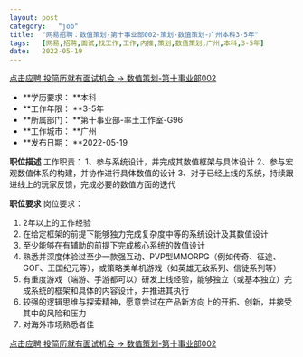 ```yaml
---
layout:	post
category:	"job"
title:	"网易招聘：数值策划-第十事业部002-策划-数值策划-广州本科3-5年"
tags:	[网易,招聘,面试,找工作,工作,内推,策划,数值策划,广州,本科,3-5年]
date:	2022-05-19
---
```


[点击应聘 投简历就有面试机会 -> 数值策划-第十事业部002](http://mobile.bole.netease.com/bole/boleDetail?id=31747&employeeId=346f03c3cda5f04c&key=all)



- **学历要求： **本科
- **工作年限： **3-5年
- **所属部门： **第十事业部-率土工作室-G96
- **工作城市： **广州
- **发布日期： **2022-05-19



**职位描述**
工作职责：
1、参与系统设计，并完成其数值框架与具体设计
2、参与宏观数值体系的构建，并协作进行具体数值的设计
3、对于已经上线的系统，持续跟进线上的玩家反馈，完成必要的数值方面的迭代





**职位要求**
岗位要求：
1. 2年以上的工作经验
2. 在给定框架的前提下能够独力完成复杂度中等的系统设计及其数值设计
3. 至少能够在有辅助的前提下完成核心系统的数值设计
4. 熟悉并深度体验过至少一款强互动、PVP型MMORPG（例如传奇、征途、GOF、王国纪元等），或策略类单机游戏（如英雄无敌系列、信徒系列等）
5. 有重度游戏（端游、手游都可以）研发上线经验，能够独立（或基本独立）完成系统的框架和具体的内容设计，并推进其执行
6. 较强的逻辑思维与探索精神，愿意尝试在产品新方向上的开拓、创新，并接受其中的风险和压力
7. 对海外市场熟悉者佳



[点击应聘 投简历就有面试机会 -> 数值策划-第十事业部002](http://mobile.bole.netease.com/bole/boleDetail?id=31747&employeeId=346f03c3cda5f04c&key=all)